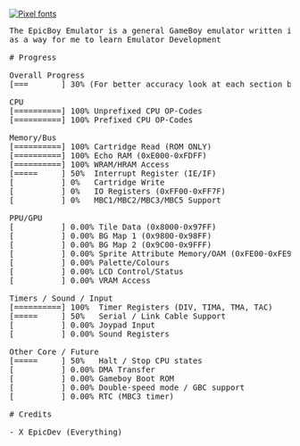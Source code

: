 <a href="https://www.fontspace.com/category/pixel"><img src="https://see.fontimg.com/api/rf5/JpBgm/MDIxNjc2MDU1NTllNDQzYzhhNDU0ZWIyYWQxMGZmYWYudHRm/VGhlIEVwaWNCb3kgRW11bGF0b3I/raster-forge-regular.png?r=fs&h=30&w=1000&fg=000000&bg=FFFFFF&tb=1&s=30" alt="Pixel fonts"></a>

<pre>
The EpicBoy Emulator is a general GameBoy emulator written in Pure C, and was created 
as a way for me to learn Emulator Development

# Progress

Overall Progress
[===       ] 30% (For better accuracy look at each section below)

CPU
[==========] 100% Unprefixed CPU OP-Codes
[==========] 100% Prefixed CPU OP-Codes

Memory/Bus
[==========] 100% Cartridge Read (ROM ONLY)
[==========] 100% Echo RAM (0xE000-0xFDFF)
[==========] 100% WRAM/HRAM Access
[=====     ] 50%  Interrupt Register (IE/IF)
[          ] 0%   Cartridge Write
[          ] 0%   IO Registers (0xFF00-0xFF7F)
[          ] 0%   MBC1/MBC2/MBC3/MBC5 Support

PPU/GPU
[          ] 0.00% Tile Data (0x8000-0x97FF)
[          ] 0.00% BG Map 1 (0x9800-0x98FF)
[          ] 0.00% BG Map 2 (0x9C00-0x9FFF)
[          ] 0.00% Sprite Attribute Memory/OAM (0xFE00-0xFE9F)
[          ] 0.00% Palette/Colours
[          ] 0.00% LCD Control/Status
[          ] 0.00% VRAM Access

Timers / Sound / Input
[==========] 100%  Timer Registers (DIV, TIMA, TMA, TAC)
[=====     ] 50%   Serial / Link Cable Support
[          ] 0.00% Joypad Input
[          ] 0.00% Sound Registers

Other Core / Future
[=====     ] 50%   Halt / Stop CPU states
[          ] 0.00% DMA Transfer
[          ] 0.00% Gameboy Boot ROM
[          ] 0.00% Double-speed mode / GBC support
[          ] 0.00% RTC (MBC3 timer)

# Credits

- X_EpicDev (Everything)
</pre>